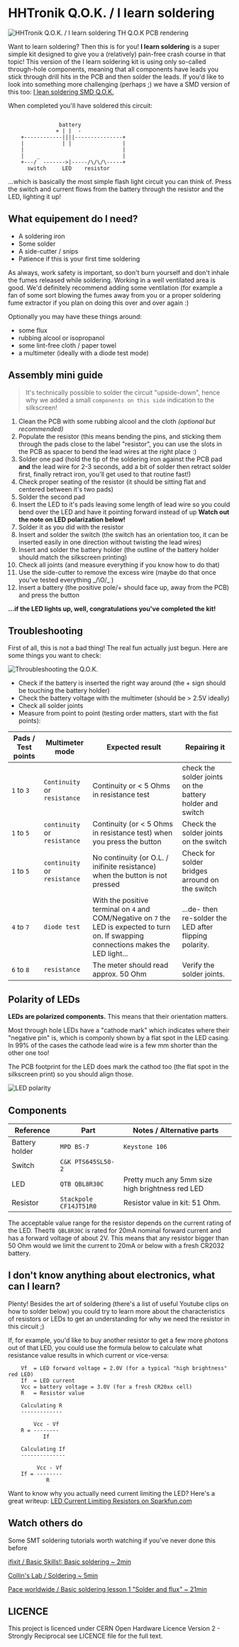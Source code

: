 HHTronik Q.O.K. / I learn soldering
===================================

![HHTronik Q.O.K. / I learn soldering TH Q.O.K PCB rendering](./assets/pcb-rendering.png)

Want to learn soldering? Then this is for you! **I learn soldering** is a super simple kit designed to give you a (relatively) pain-free crash course in that topic!
This version of the I learn soldering kit is using only so-called through-hole components, meaning that all components have leads you stick through drill hits in the PCB and then solder the leads.
If you'd like to look into something more challenging (perhaps ;) we have a SMD version of this too: [I lean soldering SMD Q.O.K.](https://github.com/hhtronik/qok-i-learn-soldering-smd)


When completed you'll have soldered this circuit:

```

	            battery
	           + | |  -
	+------------||||---------------+
	|            | |                |
	|                               |
	|    _                          |
	+---/  ------->|-----/\/\/\-----+
	  switch     LED    resistor

```

...which is basically the most simple flash light circuit you can think of. Press the switch and current flows from the battery through the resistor and the LED, lighting it up! 

What equipement do I need?
--------------------------

- A soldering iron
- Some solder
- A side-cutter / snips
- Patience if this is your first time soldering

As always, work safety is important, so don't burn yourself and don't inhale the fumes released while soldering. Working in a well ventilated area is good. We'd definitely recommend adding some ventilation (for example a fan of some sort blowing the fumes away from you or a proper soldering fume extractor if you plan on doing this over and over again :)

Optionally you may have these things around:

- some flux
- rubbing alcool or isopropanol
- some lint-free cloth / paper towel
- a multimeter (ideally with a diode test mode)

Assembly mini guide
-------------------

> It's technically possible to solder the circuit "upside-down", hence why we added a small `components on this side` indication to the silkscreen! 

1. Clean the PCB with some rubbing alcool and the cloth *(optional but recommended)*
2. Populate the resistor (this means bending the pins, and sticking them through the pads close to the label "resistor", you can use the slots in the PCB as spacer to bend the lead wires at the right place :)
3. Solder one pad (hold the tip of the soldering iron against the PCB pad **and** the lead wire for 2-3 seconds, add a bit of solder then retract solder first, finally retract iron, you'll get used to that routine fast!)
4. Check proper seating of the resistor (it should be sitting flat and centered between it's two pads)
5. Solder the second pad
6. Insert the LED to it's pads leaving some length of lead wire so you could bend over the LED and have it pointing forward instead of up **Watch out the note on LED polarization below!**
7. Solder it as you did with the resistor
8. Insert and solder the switch (the switch has an orientation too, it can be inserted easily in one direction without twisting the lead wires)
9. Insert and solder the battery holder (the outline of the battery holder should match the silkscreen printing)
10. Check all joints (and measure everything if you know how to do that)
11. Use the side-cutter to remove the excess wire (maybe do that once you've tested everything _/\O/\_ )
11. Insert a battery (the positive pole/+ should face up, away from the PCB) and press the button

**...if the LED lights up, well, congratulations you've completed the kit!**

Troubleshooting
----------------

First of all, this is not a bad thing! The real fun actually just begun. Here are some things you want to check:

![Throubleshooting the Q.O.K.](./assets/troubleshooting.png)

- Check if the battery is inserted the right way around (the + sign should be touching the battery holder)
- Check the battery voltage with the multimeter (should be > 2.5V ideally)
- Check all solder joints
- Measure from point to point (testing order matters, start with the fist points):

| Pads / Test points | Multimeter mode       | Expected result            | Repairing it               |
| ------------------ | --------------------- | -------------------------- | -------------------------- |
| `1` to `3` | `Continuity` or `resistance`  | Continuity or < 5 Ohms in resistance test | check the solder joints on the battery holder and switch |
| `1` to `5` | `continuity` or `resistance`  | Continuity (or < 5 Ohms in resistance test) when you press the button | Check the solder joints on the switch |
| `1` to `5` | `continuity` or `resistance`  | No continuity (or O.L. / inifinite resistance) when the button is not pressed | Check for solder bridges arround on the switch |
| `4` to `7` | `diode test`                  | With the positive terminal on `4` and COM/Negative on `7` the LED is expected to turn on. If swapping connections makes the LED light... | ...de- then re-solder the LED after flipping polarity. |
| `6` to `8` | `resistance`                  | The meter should read approx. 50 Ohm | Verify the solder joints. 


Polarity of LEDs
----------------

**LEDs are polarized components.** This means that their orientation matters. 

Most through hole LEDs have a "cathode mark" which indicates where their "negative pin" is, which is componly 
shown by a flat spot in the LED casing. In 99% of the cases the cathode lead wire is a few mm shorter than the other one too!

The PCB footprint for the LED does mark the cathod too (the flat spot in the silkscreen print) so you should align those.

![LED polarity](./assets/led-polarity.png)

Components
----------

| Reference        | Part                        | Notes / Alternative parts  |
| ---------------- | --------------------------- | -------------------------- |
| Battery holder   | `MPD BS-7`                  | `Keystone 106`
| Switch           | `C&K PTS645SL50-2`          | 
| LED              | `QTB QBL8R30C`              | Pretty much any 5mm size high brightness red LED
| Resistor         | `Stackpole CF14JT51R0`      | Resistor value in kit: 51 Ohm.


The acceptable value range for the resistor depends on the current rating of the LED. The`QTB QBL8R30C` is rated for 20mA nominal forward current and has a forward voltage of about 2V.
This means that any resistor bigger than 50 Ohm would we limit the current to 20mA or below with a fresh CR2032 battery.


I don't know anything about electronics, what can I learn?
----------------------------------------------------------

Plenty! Besides the art of soldering (there's a list of useful Youtube clips on how to solder below) you could try to learn more about the characteristics of resistors or LEDs to
get an understanding for why we need the resistor in this circuit ;) 

If, for example, you'd like to buy another resistor to get a few more photons out of that LED, you could use the formula below to calculate what resistance value results in which current or vice-versa:

```
	Vf  = LED forward voltage = 2.0V (for a typical "high brightness" red LED)
	If  = LED current
	Vcc = battery voltage = 3.0V (for a fresh CR20xx cell)
	R 	= Resistor value

	Calculating R
	-------------

	    Vcc - Vf
	R = --------
	       If

	Calculating If
	--------------

	     Vcc - Vf
	If = --------
            R
```

Want to know why you actually need current limiting the LED? Here's a great writeup: [LED Current Limiting Resistors on Sparkfun.com](https://www.sparkfun.com/tutorials/219)

Watch others do
---------------

Some SMT soldering tutorials worth watching if you've never done this before

[ifixit / Basic Skills!: Basic soldering ~ 2min](https://www.youtube.com/watch?v=UpVx4wGukRc)

[Collin's Lab / Soldering ~ 5min](https://www.youtube.com/watch?v=QKbJxytERvg)

[Pace worldwide / Basic soldering lesson 1 "Solder and flux" ~ 21min](https://www.youtube.com/watch?v=vIT4ra6Mo0s)


LICENCE
-------

This project is licenced under CERN Open Hardware Licence Version 2 - Strongly Reciprocal see LICENCE file for the full text.